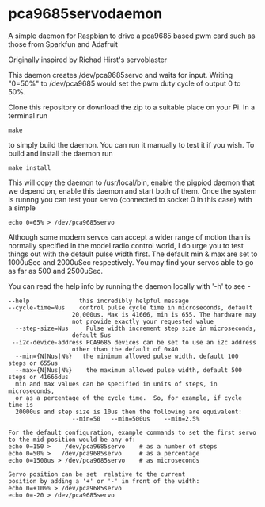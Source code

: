 # pca9685servodaemon
A simple daemon for Raspbian to drive a pca9685 based pwm card such as those from Sparkfun and Adafruit

Originally inspired by Richad Hirst's servoblaster

This daemon creates /dev/pca9685servo and waits for input. Writing "0=50%" to /dev/pca9685 would set the pwm duty cycle of output 0 to 50%.

Clone this repository or download the zip to a suitable place on your Pi. In a terminal run

	make

to simply build the daemon. You can run it manually to test it if you wish. To build and install the daemon run

	make install


This will copy the daemon to /usr/local/bin, enable the pigpiod daemon that we depend on, enable this daemon and start both of them. Once the system is runnng you can test your servo (connected to socket 0 in this case) with a simple

	echo 0=65% > /dev/pca9685servo

Although some modern servos can accept a wider range of motion than is normally specified in the model radio control world, I do urge you to test things out with the default pulse width first. The default min & max are set to 1000uSec and 2000uSec respectively. You may find your servos able to go as far as 500 and 2500uSec.

You can read the help info by running the daemon locally with '-h' to see -

	--help              this incredibly helpful message
	--cycle-time=Nus    control pulse cycle time in microseconds, default
                      20,000us. Max is 41666, min is 655. The hardware may
                      not provide exactly your requested value
	  --step-size=Nus     Pulse width increment step size in microseconds,
                      default 5us
	 --i2c-device-address PCA9685 devices can be set to use an i2c address
                      other than the default of 0x40
	  --min={N|Nus|N%}   the minimum allowed pulse width, default 100 steps or 655us
	  --max={N|Nus|N%}    the maximum allowed pulse width, default 500 steps or 41666dus
	  min and max values can be specified in units of steps, in microseconds,
	  or as a percentage of the cycle time.  So, for example, if cycle time is
	  20000us and step size is 10us then the following are equivalent:
			          --min=50   --min=500us    --min=2.5%

	For the default configuration, example commands to set the first servo
	to the mid position would be any of:
	echo 0=150 >    /dev/pca9685servo    # as a number of steps
	echo 0=50% >   /dev/pca9685servo     # as a percentage
	echo 0=1500us > /dev/pca9685servo    # as microseconds
	
	Servo position can be set  relative to the current
	position by adding a '+' or '-' in front of the width:
	echo 0=+10%% > /dev/pca9685servo
	echo 0=-20 > /dev/pca9685servo	



